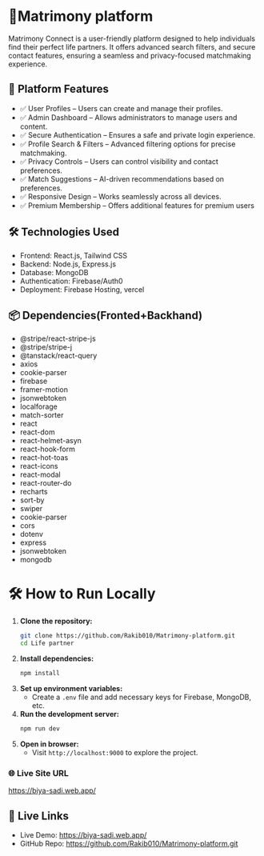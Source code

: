 
# 💍Matrimony platform 
Matrimony Connect is a user-friendly platform designed to help individuals find their perfect life partners. It offers advanced search filters, and secure contact features, ensuring a seamless and privacy-focused matchmaking experience.

## 🌟 Platform Features
- ✅ User Profiles – Users can create and manage their profiles.
- ✅ Admin Dashboard – Allows administrators to manage users and content.
- ✅ Secure Authentication – Ensures a safe and private login experience.
- ✅ Profile Search & Filters – Advanced filtering options for precise matchmaking.
- ✅ Privacy Controls – Users can control visibility and contact preferences.
- ✅ Match Suggestions – AI-driven recommendations based on preferences.
- ✅ Responsive Design – Works seamlessly across all devices.
- ✅ Premium Membership – Offers additional features for premium users

## 🛠️ Technologies Used
- Frontend: React.js, Tailwind CSS
- Backend: Node.js, Express.js
- Database: MongoDB
- Authentication: Firebase/Auth0
- Deployment: Firebase Hosting, vercel

## 📦 Dependencies(Fronted+Backhand)
- @stripe/react-stripe-js
- @stripe/stripe-j
- @tanstack/react-query
- axios
- cookie-parser
- firebase
- framer-motion
- jsonwebtoken
- localforage
- match-sorter
- react
- react-dom
- react-helmet-asyn
- react-hook-form
- react-hot-toas
- react-icons
- react-modal
- react-router-do
- recharts
- sort-by
- swiper
- cookie-parser
- cors
- dotenv
- express
- jsonwebtoken
- mongodb

# 🛠 How to Run Locally

1. **Clone the repository:**
   ```sh
   git clone https://github.com/Rakib010/Matrimony-platform.git
   cd Life partner
   ```
2. **Install dependencies:**
   ```sh
   npm install
   ```
3. **Set up environment variables:**
   - Create a `.env` file and add necessary keys for Firebase, MongoDB, etc.
4. **Run the development server:**
   ```sh
   npm run dev
   ```
5. **Open in browser:**
   - Visit `http://localhost:9000` to explore the project.


### 🌐 **Live Site URL**
https://biya-sadi.web.app/

## 🔗 Live Links
- Live Demo: https://biya-sadi.web.app/
- GitHub Repo: https://github.com/Rakib010/Matrimony-platform.git